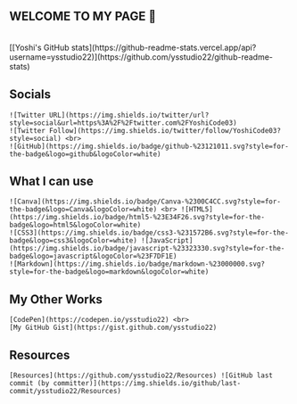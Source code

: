 ## WELCOME TO MY PAGE  :wave:
<br>
[[Yoshi's GitHub stats](https://github-readme-stats.vercel.app/api?username=ysstudio22)](https://github.com/ysstudio22/github-readme-stats)
<br>

## Socials
    ![Twitter URL](https://img.shields.io/twitter/url?style=social&url=https%3A%2F%2Ftwitter.com%2FYoshiCode03)
    ![Twitter Follow](https://img.shields.io/twitter/follow/YoshiCode03?style=social) <br>
    ![GitHub](https://img.shields.io/badge/github-%23121011.svg?style=for-the-badge&logo=github&logoColor=white)

## What I can use
    ![Canva](https://img.shields.io/badge/Canva-%2300C4CC.svg?style=for-the-badge&logo=Canva&logoColor=white) <br> ![HTML5](https://img.shields.io/badge/html5-%23E34F26.svg?style=for-the-badge&logo=html5&logoColor=white)
    ![CSS3](https://img.shields.io/badge/css3-%231572B6.svg?style=for-the-badge&logo=css3&logoColor=white) ![JavaScript](https://img.shields.io/badge/javascript-%23323330.svg?style=for-the-badge&logo=javascript&logoColor=%23F7DF1E) 
    ![Markdown](https://img.shields.io/badge/markdown-%23000000.svg?style=for-the-badge&logo=markdown&logoColor=white)

## My Other Works
    [CodePen](https://codepen.io/ysstudio22) <br>
    [My GitHub Gist](https://gist.github.com/ysstudio22)

## Resources
    [Resources](https://github.com/ysstudio22/Resources) ![GitHub last commit (by committer)](https://img.shields.io/github/last-commit/ysstudio22/Resources)
